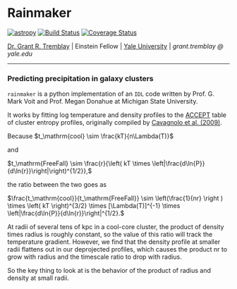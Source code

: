 # Rainmaker


[![astropy](http://img.shields.io/badge/powered%20by-AstroPy-orange.svg?style=flat)](http://www.astropy.org/)
[![Build Status](https://travis-ci.org/granttremblay/rainmaker.svg?branch=master)](https://travis-ci.org/granttremblay/rainmaker)
[![Coverage Status](https://coveralls.io/repos/github/granttremblay/rainmaker/badge.svg?branch=master)](https://coveralls.io/github/granttremblay/rainmaker?branch=master)

[Dr. Grant R. Tremblay](www.granttremblay.com) | Einstein Fellow | [Yale University](www.yale.edu) | *grant.tremblay @ yale.edu*
___
### Predicting precipitation in galaxy clusters
`rainmaker` is a python implementation of an `IDL` code written by Prof. G. Mark Voit and Prof. Megan Donahue at Michigan State University.

It works by fitting log temperature and density profiles to the [ACCEPT](http://www.pa.msu.edu/astro/MC2/accept/) table of cluster entropy profiles, originally compiled by [Cavagnolo et al. (2009)](https://ui.adsabs.harvard.edu/?#abs/2009ApJS..182...12C).

Because
$t_\mathrm{cool} \sim \frac{kT}{n\Lambda(T)}$

and

$t_\mathrm{FreeFall} \sim \frac{r}{\left( kT \times \left|\frac{d\ln{P}}{d\ln{r}}\right|\right)^{1/2}},$

the ratio between the two goes as

$\frac{t_\mathrm{cool}}{t_\mathrm{FreeFall}} \sim \left(\frac{1}{nr} \right ) \times \left( kT \right)^{3/2} \times [\Lambda(T)]^{-1} \times \left|\frac{d\ln{P}}{d\ln{r}}\right|^{1/2}.$

At radii of several tens of kpc in a cool-core cluster,
the product of density times radius is roughly constant,
so the value of this ratio will track the temperature gradient.
However, we find that the density profile at smaller radii flattens
out in our deprojected profiles, which causes the product nr to
grow with radius and the timescale ratio to drop with radius.

So the key thing to look at is the behavior of the product of
radius and density at small radii.
